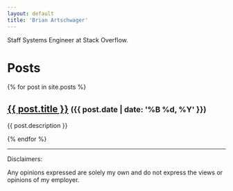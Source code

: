 ```yaml
---
layout: default
title: 'Brian Artschwager'
---
```


Staff Systems Engineer at Stack Overflow.

<h1>Posts</h1>
{% for post in site.posts %}
  <h2><a href="{{ post.url }}">{{ post.title }}</a> <small>({{ post.date | date: '%B %d, %Y' }})</small></h2>
  <p>{{ post.description }}</p>
{% endfor %}

---
Disclaimers:

Any opinions expressed are solely my own and do not express the views or opinions of my employer.
